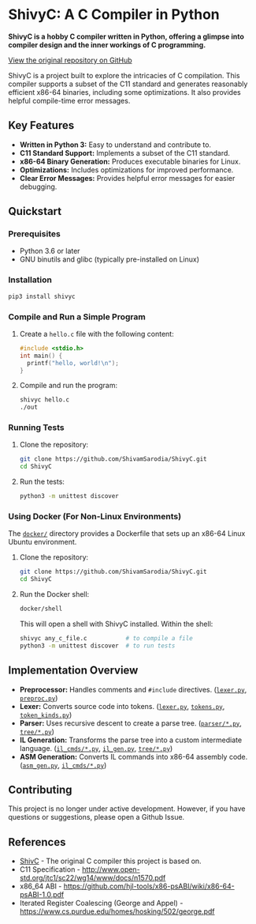 # ShivyC: A C Compiler in Python

**ShivyC is a hobby C compiler written in Python, offering a glimpse into compiler design and the inner workings of C programming.**

[View the original repository on GitHub](https://github.com/ShivamSarodia/ShivyC)

ShivyC is a project built to explore the intricacies of C compilation. This compiler supports a subset of the C11 standard and generates reasonably efficient x86-64 binaries, including some optimizations. It also provides helpful compile-time error messages.

## Key Features

*   **Written in Python 3:** Easy to understand and contribute to.
*   **C11 Standard Support:** Implements a subset of the C11 standard.
*   **x86-64 Binary Generation:** Produces executable binaries for Linux.
*   **Optimizations:** Includes optimizations for improved performance.
*   **Clear Error Messages:** Provides helpful error messages for easier debugging.

## Quickstart

### Prerequisites
*   Python 3.6 or later
*   GNU binutils and glibc (typically pre-installed on Linux)

### Installation
```bash
pip3 install shivyc
```

### Compile and Run a Simple Program

1.  Create a `hello.c` file with the following content:
    ```c
    #include <stdio.h>
    int main() {
      printf("hello, world!\n");
    }
    ```
2.  Compile and run the program:
    ```bash
    shivyc hello.c
    ./out
    ```

### Running Tests

1.  Clone the repository:
    ```bash
    git clone https://github.com/ShivamSarodia/ShivyC.git
    cd ShivyC
    ```
2.  Run the tests:
    ```bash
    python3 -m unittest discover
    ```

### Using Docker (For Non-Linux Environments)
The [`docker/`](docker/) directory provides a Dockerfile that sets up an x86-64 Linux Ubuntu environment.

1.  Clone the repository:
    ```bash
    git clone https://github.com/ShivamSarodia/ShivyC.git
    cd ShivyC
    ```
2.  Run the Docker shell:
    ```bash
    docker/shell
    ```
    This will open a shell with ShivyC installed.  Within the shell:
    ```bash
    shivyc any_c_file.c           # to compile a file
    python3 -m unittest discover  # to run tests
    ```

## Implementation Overview

*   **Preprocessor:** Handles comments and `#include` directives. ([`lexer.py`](shivyc/lexer.py), [`preproc.py`](shivyc/preproc.py))
*   **Lexer:** Converts source code into tokens. ([`lexer.py`](shivyc/lexer.py), [`tokens.py`](shivyc/tokens.py), [`token_kinds.py`](shivyc/token_kinds.py))
*   **Parser:** Uses recursive descent to create a parse tree. ([`parser/*.py`](shivyc/parser/), [`tree/*.py`](shivyc/tree/))
*   **IL Generation:** Transforms the parse tree into a custom intermediate language. ([`il_cmds/*.py`](shivyc/il_cmds/), [`il_gen.py`](shivyc/il_gen.py),  [`tree/*.py`](shivyc/tree/))
*   **ASM Generation:** Converts IL commands into x86-64 assembly code. ([`asm_gen.py`](shivyc/asm_gen.py), [`il_cmds/*.py`](shivyc/il_cmds/))

## Contributing

This project is no longer under active development.  However, if you have questions or suggestions, please open a Github Issue.

## References

*   [ShivC](https://github.com/ShivamSarodia/ShivC) - The original C compiler this project is based on.
*   C11 Specification - http://www.open-std.org/jtc1/sc22/wg14/www/docs/n1570.pdf
*   x86_64 ABI - https://github.com/hjl-tools/x86-psABI/wiki/x86-64-psABI-1.0.pdf
*   Iterated Register Coalescing (George and Appel) - https://www.cs.purdue.edu/homes/hosking/502/george.pdf